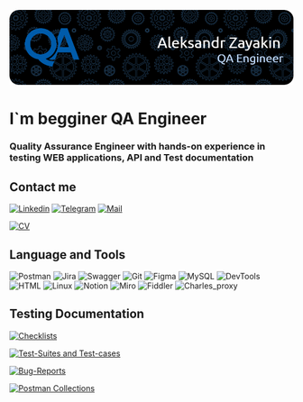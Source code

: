 [![Header](https://github.com/alt015/alt015/blob/main/assets/header.png)](https://disk.yandex.ru/d/gYQ2Zwtla9U7yA)

# I`m begginer QA Engineer

### Quality Assurance Engineer with hands-on experience in testing WEB applications, API and Test documentation

## Contact me

[![Linkedin](https://img.shields.io/badge/Linkedin-0073B1?style=for-the-badge&logo=Linkedin&logoColor=FFFFFF)](https://www.linkedin.com/in/alt015/)
[![Telegram](https://img.shields.io/badge/Telegram-32AADF?style=for-the-badge&logo=telegram&logoColor=FFFFFF)](https://t.me/alt015)
[![Mail](https://img.shields.io/badge/Mail-E91416?style=for-the-badge&logo=gmail&logoColor=FFFFFF)](mailto:alter015@ymail.com)

[![CV](https://img.shields.io/badge/My&nbsp;CV&nbsp;PDF-A23260?style=for-the-badge&logo=&logoColor=FFD02F)](https://disk.yandex.ru/d/gYQ2Zwtla9U7yA)


## Language and Tools
![Postman](https://img.shields.io/badge/Postman-090909?style=for-the-badge&logo=postman)
![Jira](https://img.shields.io/badge/Jira-090909?style=for-the-badge&logo=jira&logoColor=2580F7)
![Swagger](https://img.shields.io/badge/Swagger-090909?style=for-the-badge&logo=swagger&logoColor=479E2A)
![Git](https://img.shields.io/badge/Git-090909?style=for-the-badge&logo=git&logoColor=E84E31)
![Figma](https://img.shields.io/badge/Figma-090909?style=for-the-badge&logo=figma&logoColor=EA4C1D)
![MySQL](https://img.shields.io/badge/MySQL-090909?style=for-the-badge&logo=mySQL&logoColor=FFFFFF)
![DevTools](https://img.shields.io/badge/DevTools-090909?style=for-the-badge&logo=googlechrome&logoColor=4285F4)
![HTML](https://img.shields.io/badge/HTML|CSS-090909?style=for-the-badge&logo=html5&logoColor=FFD02F)
![Linux](https://img.shields.io/badge/Linux-090909?style=for-the-badge&logo=Linux&logoColor=F7C500)
![Notion](https://img.shields.io/badge/Notion-090909?style=for-the-badge&logo=notion&logoColor=FFFFFF)
![Miro](https://img.shields.io/badge/Miro-090909?style=for-the-badge&logo=miro&logoColor=FFD02F)
![Fiddler](https://img.shields.io/badge/Fiddler-090909?style=for-the-badge&logo=fiddler&logoColor=FFFFFF)
![Charles_proxy](https://img.shields.io/badge/charles&nbsp;proxy-090909?style=for-the-badge&logo=proxy&logoColor=FFFFFF)

## Testing Documentation

[![Checklists](https://img.shields.io/badge/GitHub-Checklists-090909?style=for-the-badge&logo=github&logoColor=FFFFFF)](https://github.com/alt015/checklists)

[![Test-Suites and Test-cases](https://img.shields.io/badge/GitHub-Test&ndash;Suites&nbsp;and&nbsp;Test&ndash;cases-090909?style=for-the-badge&logo=github&logoColor=FFFFFF)](https://github.com/alt015/test_cases)

[![Bug-Reports](https://img.shields.io/badge/GitHub-Bug&ndash;Reports-090909?style=for-the-badge&logo=github&logoColor=FFFFFF)](https://github.com/alt015/bug_reports)

[![Postman Collections](https://img.shields.io/badge/GitHub-Postman&nbsp;Collections-090909?style=for-the-badge&logo=github&logoColor=FFFFFF)](https://github.com/alt015/postman)